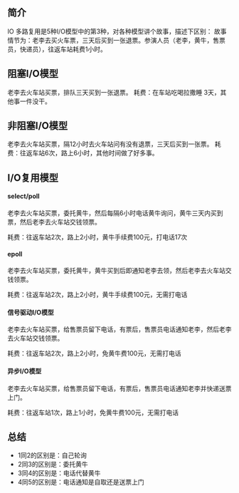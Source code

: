 ## 简介
IO 多路复用是5种I/O模型中的第3种，对各种模型讲个故事，描述下区别：
故事情节为：老李去买火车票，三天后买到一张退票。参演人员（老李，黄牛，售票员，快递员），往返车站耗费1小时。

## 阻塞I/O模型
老李去火车站买票，排队三天买到一张退票。
耗费：在车站吃喝拉撒睡 3天，其他事一件没干。

## 非阻塞I/O模型
老李去火车站买票，隔12小时去火车站问有没有退票，三天后买到一张票。
耗费：往返车站6次，路上6小时，其他时间做了好多事。

## I/O复用模型

#### select/poll
老李去火车站买票，委托黄牛，然后每隔6小时电话黄牛询问，黄牛三天内买到票，然后老李去火车站交钱领票。 

耗费：往返车站2次，路上2小时，黄牛手续费100元，打电话17次

#### epoll
老李去火车站买票，委托黄牛，黄牛买到后即通知老李去领，然后老李去火车站交钱领票。 

耗费：往返车站2次，路上2小时，黄牛手续费100元，无需打电话

#### 信号驱动I/O模型
老李去火车站买票，给售票员留下电话，有票后，售票员电话通知老李，然后老李去火车站交钱领票。 

耗费：往返车站2次，路上2小时，免黄牛费100元，无需打电话

#### 异步I/O模型
老李去火车站买票，给售票员留下电话，有票后，售票员电话通知老李并快递送票上门。 

耗费：往返车站1次，路上1小时，免黄牛费100元，无需打电话

## 总结
- 1同2的区别是：自己轮询
- 2同3的区别是：委托黄牛
- 3同4的区别是：电话代替黄牛
- 4同5的区别是：电话通知是自取还是送票上门